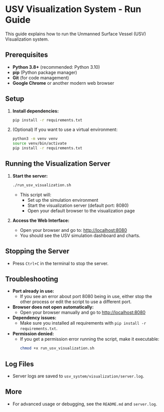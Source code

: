 # USV Visualization System - Run Guide

This guide explains how to run the Unmanned Surface Vessel (USV) Visualization system.

## Prerequisites
- **Python 3.8+** (recommended: Python 3.10)
- **pip** (Python package manager)
- **Git** (for code management)
- **Google Chrome** or another modern web browser

## Setup
1. **Install dependencies:**
   ```bash
   pip install -r requirements.txt
   ```
2. (Optional) If you want to use a virtual environment:
   ```bash
   python3 -m venv venv
   source venv/bin/activate
   pip install -r requirements.txt
   ```

## Running the Visualization Server

1. **Start the server:**
   ```bash
   ./run_usv_visualization.sh
   ```
   - This script will:
     - Set up the simulation environment
     - Start the visualization server (default port: 8080)
     - Open your default browser to the visualization page

2. **Access the Web Interface:**
   - Open your browser and go to: [http://localhost:8080](http://localhost:8080)
   - You should see the USV simulation dashboard and charts.

## Stopping the Server
- Press `Ctrl+C` in the terminal to stop the server.

## Troubleshooting
- **Port already in use:**
  - If you see an error about port 8080 being in use, either stop the other process or edit the script to use a different port.
- **Browser does not open automatically:**
  - Open your browser manually and go to [http://localhost:8080](http://localhost:8080)
- **Dependency issues:**
  - Make sure you installed all requirements with `pip install -r requirements.txt`.
- **Permission denied:**
  - If you get a permission error running the script, make it executable:
    ```bash
    chmod +x run_usv_visualization.sh
    ```

## Log Files
- Server logs are saved to `usv_system/visualization/server.log`.

## More
- For advanced usage or debugging, see the `README.md` and `server.log`. 